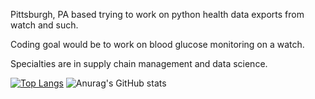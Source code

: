 Pittsburgh, PA based trying to work on python health data exports from watch and such.

Coding goal would be to work on blood glucose monitoring on a watch.

Specialties are in supply chain management and data science.

[![Top Langs](https://github-readme-stats.vercel.app/api/top-langs/?username=jtb21091&layout=pie)](https://github.com/jtb21091/github-readme-stats)
![Anurag's GitHub stats](https://github-readme-stats.vercel.app/api?username=jtb21091&hide=contribs,prs)

